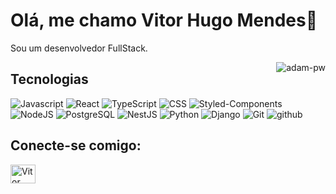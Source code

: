 # Olá, me chamo Vitor Hugo Mendes👋

Sou um desenvolvedor FullStack.<br>

<p><img align="right" src="https://github.com/Adam-pw/Adam-pw/blob/main/animation_500_kxa883sd.gif" alt="adam-pw" /></p>

## Tecnologias

<p align="left"> 
  <a> 
     <img alt="Javascript" src="https://img.shields.io/badge/Javascript-badge?logo=Javascript&logoColor=black&color=%23F7DF1E">
  </a>
    <a> 
    <img alt="React" src="https://img.shields.io/badge/React-badge?logo=React&logoColor=black&color=%2361DAFB">
  </a>
    <a> 
    <img alt="TypeScript" src="https://img.shields.io/badge/-TypeScript-blue?logo=Typescript&logoColor=black">
  </a> 
  <a> 
     <img alt="CSS" src="https://img.shields.io/badge/CSS-CSS?logo=css3&logoColor=black&color=%231572B6">
  </a>
  <a> 
   <img alt="Styled-Components" src="https://img.shields.io/badge/Styled--Components-styled_components?logo=styled-components&logoColor=black&color=%23DB7093">
  </a>
  <a>
<img alt="NodeJS" src="https://img.shields.io/badge/NodeJS-badge?logo=Node.JS&logoColor=black&color=%23339933">  
  </a>
  <a>
<img alt="PostgreSQL" src="https://img.shields.io/badge/PostgreSQL-badge?logo=PostgreSQL&logoColor=black&color=%234169E1">
  </a>
  <a> 
    <img alt="NestJS" src="https://img.shields.io/badge/NestJS-logo?logo=NestJS&logoColor=black&color=%23E0234E">
  </a>
   <a>
    <img alt="Python" src="https://img.shields.io/badge/Python-badge?logo=Python&logoColor=black&color=%233776AB">
  </a>
  <a> 
    <img alt="Django" src="https://img.shields.io/badge/Django-badge?logo=Django&logoColor=black&color=%23092E20">
  </a> 
  <a>
    <img alt="Git" src="https://img.shields.io/badge/Git-badge?logo=Git&logoColor=black&color=%23F05032">
  </a>
  <a> 
    <img alt="github" src="https://img.shields.io/badge/-GitHub-black?logo=github&logoColor=white">
  </a>
</p>


## Conecte-se comigo:
<p align="left">
  <a href="https://www.linkedin.com/in/vitorhugomendes/" target="blank"><img align="center"
      src="https://raw.githubusercontent.com/rahuldkjain/github-profile-readme-generator/master/src/images/icons/Social/linked-in-alt.svg"
      alt="Vitor Hugo Mendes" height="30" width="40" /></a>
</p>

